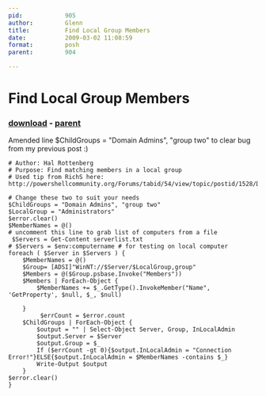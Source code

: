 ```yaml
---
pid:            905
author:         Glenn
title:          Find Local Group Members
date:           2009-03-02 11:08:59
format:         posh
parent:         904

---
```


# Find Local Group Members

### [download](Scripts\905.ps1) - [parent](Scripts\904.md)

Amended line $ChildGroups = "Domain Admins", "group two" to clear bug from my previous post :)

```posh
# Author: Hal Rottenberg
# Purpose: Find matching members in a local group
# Used tip from RichS here: http://powershellcommunity.org/Forums/tabid/54/view/topic/postid/1528/Default.aspx

# Change these two to suit your needs
$ChildGroups = "Domain Admins", "group two"
$LocalGroup = "Administrators"
$error.clear()
$MemberNames = @()
# uncomment this line to grab list of computers from a file
 $Servers = Get-Content serverlist.txt
# $Servers = $env:computername # for testing on local computer
foreach ( $Server in $Servers ) {
	$MemberNames = @()
	$Group= [ADSI]"WinNT://$Server/$LocalGroup,group"
	$Members = @($Group.psbase.Invoke("Members"))
	$Members | ForEach-Object {
		$MemberNames += $_.GetType().InvokeMember("Name", 'GetProperty', $null, $_, $null)
	
	} 
         $errCount = $error.count
	$ChildGroups | ForEach-Object {
		$output = "" | Select-Object Server, Group, InLocalAdmin
		$output.Server = $Server
		$output.Group = $_
		If ($errCount -gt 0){$output.InLocalAdmin = "Connection Error!"}ELSE{$output.InLocalAdmin = $MemberNames -contains $_}
		Write-Output $output
	}
$error.clear()
}
```
